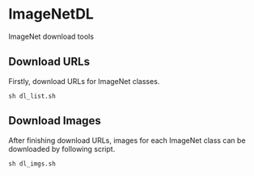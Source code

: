 # ImageNetDL
ImageNet download tools

## Download URLs
Firstly, download URLs for ImageNet classes.
```
sh dl_list.sh
```

## Download Images
After finishing download URLs,
images for each ImageNet class can be downloaded by following script.
```
sh dl_imgs.sh
```
